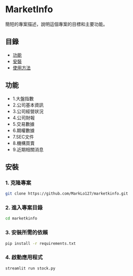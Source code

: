 # MarketInfo

簡短的專案描述，說明這個專案的目標和主要功能。

## 目錄

- [功能](#功能)
- [安裝](#安裝)
- [使用方法](#使用方法)

## 功能

- 1.大盤指數
- 2.公司基本資訊
- 3.公司經營狀況
- 4.公司財報
- 5.交易數據
- 6.期權數據
- 7.SEC文件
- 8.機構買賣
- 9.近期相關消息

## 安裝

### 1. 克隆專案

```bash
git clone https://github.com/MarkLo127/marketkinfo.git
```

### 2. 進入專案目錄
```bash
cd marketkinfo
```
### 3. 安裝所需的依賴
```bash
pip install -r requirements.txt
```
### 4. 啟動應用程式
```bash
streamlit run stock.py
```
